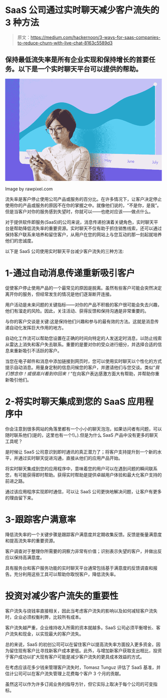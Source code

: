 # SaaS 公司通过实时聊天减少客户流失的 3 种方法

> 原文：<https://medium.com/hackernoon/3-ways-for-saas-companies-to-reduce-churn-with-live-chat-8163c5589d3>

## 保持最低流失率是所有企业实现和保持增长的首要任务。以下是一个实时聊天平台可以提供的帮助。

![](img/01e18e1deddcd3b3982a15da6694deb6.png)

Image by rawpixel.com

流失率是客户停止使用公司产品或服务的百分比。在许多情况下，让客户决定停止使用你的产品或服务的原因不在你的掌握之中。就像他们说的，“不是你，是我”。但是当客户对你的服务感到失望时，你就可以——也绝对应该——做点什么。

对于提供软件即服务(SaaS)的公司来说，消息传递扮演着关键角色，实时聊天平台是帮助降低流失率的重要资源。实时聊天不仅有助于抓住销售线索，还可以通过保持客户联系来培养和留住客户，从用户在您的网站上与您互动的那一刻起就培养他们的忠诚度。

以下是 SaaS 公司使用实时聊天平台减少客户流失的三种方法:

# 1-通过自动消息传递重新吸引客户

促使客户停止使用产品的一个最常见的原因是脱离。虽然有些客户可能会突然决定离开你的服务，但经常发生的情况是他们逐渐断开连接。

用户活动是未来问题的关键指标——对你的产品不积极的客户很可能会失去兴趣，他们有溜走的风险。因此，关注活动、获得反馈和保持沟通是非常重要的。

与你的客户交谈是关键:这是保持他们兴趣和参与的最有效的方法。这就是消息传递自动化发挥巨大作用的地方。

自动化工作流可以帮助您设置在正确的时间向特定的人发送定时消息，以防止线索从雷达上消失和客户失去联系。重要的是要对你的受众进行细分，并选择合适的信息来重新吸引不活跃的客户。

当您在电子邮件和消息中添加链接到网页时，您可以使用实时聊天以个性化的方式提示自动消息。用量身定制的信息问候您的客户，并邀请他们与您交谈。类似“*我们想念你！*或*很高兴看到你回来！*“在向客户表达感激方面大有帮助，并帮助你重新吸引他们。

# 2-将实时聊天集成到您的 SaaS 应用程序中

你会注意到很多网站的角落里都有一个小小的聊天泡泡，如果访问者有问题，可以随时联系他们(是的，这里也有一个!)。).但是为什么 SaaS 产品中没有更多的聊天工具呢？

是时候让 SaaS 公司意识到即时通讯的真正潜力了；将客户支持提升到一个新的水平，并通过实时聊天促进沟通，直接从他们的应用产品开始。

将实时聊天集成到您的应用程序中，意味着您的用户可以在遇到问题的瞬间联系您，有可能获得即时帮助。获得实时帮助是提供卓越用户体验和最大化客户支持的前进之路。

通过该应用程序实现即时通信，可以让 SaaS 公司更快地解决问题，让客户有更多的理由留下来。

# 3-跟踪客户满意率

降低流失率的一个关键步骤是跟踪客户满意度并定期收集反馈。反馈是衡量满意度和提高流失率的重要资源。

客户调查对于整理你所需要的洞察力非常有价值；识别表示失望的客户，并做出反应以保持高满意度。

具有服务台和客户服务功能的实时聊天平台通常包括基于满意度的反馈调查和报告。充分利用这些工具可以帮助你取悦客户，降低流失率。

# 投资对减少客户流失的重要性

客户流失与烧钱率直接相关，因此当考虑客户流失的影响以及如何减轻客户流失时，企业必须权衡利弊，比较所有成本。

客户流失越严重，企业维持收入所需的资本就越多。SaaS 公司必须平衡增长、客户流失和现金，以实现最大的客户流失。

总的来说，SaaS 的初创公司可以在留住客户以提高流失率方面投入更多资金，因为留住现有客户比寻找新客户成本更低。此外，与增加新客户获取支出相比，投资于客户成功以扩大现有客户可能是减少客户流失的更具成本效益的方式。

在考虑应该花多少钱来管理客户流失时，Tomasz Tunguz 评估了 SaaS 基准，并估计公司可以在客户流失管理上花费每个客户 3 个月的贡献。

虽然这可以作为许多订阅业务的指导方针，但它实际上取决于每个公司的可变指标。